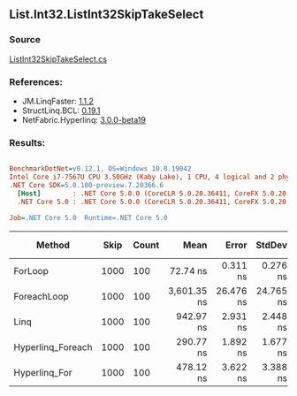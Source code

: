 ﻿## List.Int32.ListInt32SkipTakeSelect

### Source
[ListInt32SkipTakeSelect.cs](../LinqBenchmarks/List/Int32/ListInt32SkipTakeSelect.cs)

### References:
- JM.LinqFaster: [1.1.2](https://www.nuget.org/packages/JM.LinqFaster/1.1.2)
- StructLinq.BCL: [0.19.1](https://www.nuget.org/packages/StructLinq.BCL/0.19.1)
- NetFabric.Hyperlinq: [3.0.0-beta19](https://www.nuget.org/packages/NetFabric.Hyperlinq/3.0.0-beta19)

### Results:
``` ini

BenchmarkDotNet=v0.12.1, OS=Windows 10.0.19042
Intel Core i7-7567U CPU 3.50GHz (Kaby Lake), 1 CPU, 4 logical and 2 physical cores
.NET Core SDK=5.0.100-preview.7.20366.6
  [Host]        : .NET Core 5.0.0 (CoreCLR 5.0.20.36411, CoreFX 5.0.20.36411), X64 RyuJIT
  .NET Core 5.0 : .NET Core 5.0.0 (CoreCLR 5.0.20.36411, CoreFX 5.0.20.36411), X64 RyuJIT

Job=.NET Core 5.0  Runtime=.NET Core 5.0  

```
|            Method | Skip | Count |        Mean |     Error |    StdDev | Ratio | RatioSD |  Gen 0 | Gen 1 | Gen 2 | Allocated | CacheMisses/Op | BranchMispredictions/Op |
|------------------ |----- |------ |------------:|----------:|----------:|------:|--------:|-------:|------:|------:|----------:|---------------:|------------------------:|
|           ForLoop | 1000 |   100 |    72.74 ns |  0.311 ns |  0.276 ns |  1.00 |    0.00 |      - |     - |     - |         - |              0 |                       0 |
|       ForeachLoop | 1000 |   100 | 3,601.35 ns | 26.476 ns | 24.765 ns | 49.53 |    0.40 | 0.0191 |     - |     - |      40 B |              1 |                       2 |
|              Linq | 1000 |   100 |   942.97 ns |  2.931 ns |  2.448 ns | 12.97 |    0.04 | 0.0725 |     - |     - |     152 B |              2 |                       1 |
| Hyperlinq_Foreach | 1000 |   100 |   290.77 ns |  1.892 ns |  1.677 ns |  4.00 |    0.03 |      - |     - |     - |         - |              0 |                       0 |
|     Hyperlinq_For | 1000 |   100 |   478.12 ns |  3.622 ns |  3.388 ns |  6.57 |    0.05 |      - |     - |     - |         - |              0 |                       0 |
